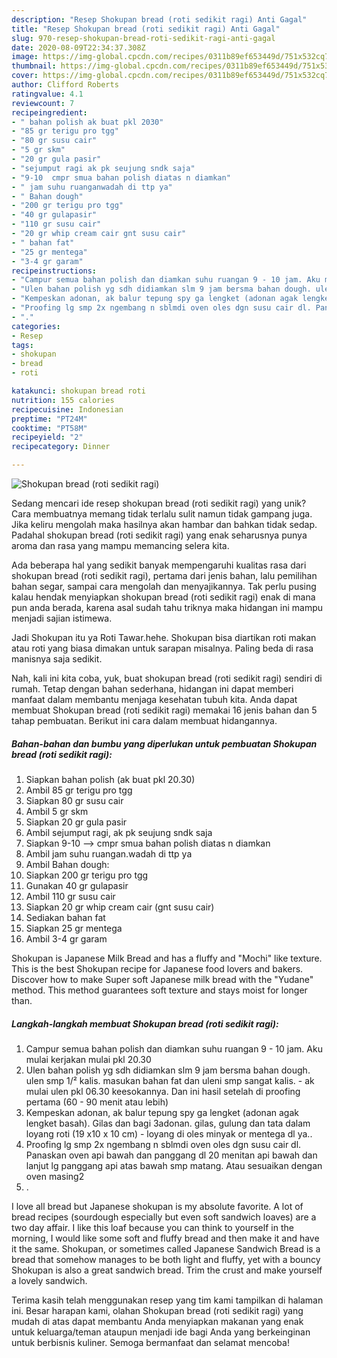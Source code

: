 ```yaml
---
description: "Resep Shokupan bread (roti sedikit ragi) Anti Gagal"
title: "Resep Shokupan bread (roti sedikit ragi) Anti Gagal"
slug: 970-resep-shokupan-bread-roti-sedikit-ragi-anti-gagal
date: 2020-08-09T22:34:37.308Z
image: https://img-global.cpcdn.com/recipes/0311b89ef653449d/751x532cq70/shokupan-bread-roti-sedikit-ragi-foto-resep-utama.jpg
thumbnail: https://img-global.cpcdn.com/recipes/0311b89ef653449d/751x532cq70/shokupan-bread-roti-sedikit-ragi-foto-resep-utama.jpg
cover: https://img-global.cpcdn.com/recipes/0311b89ef653449d/751x532cq70/shokupan-bread-roti-sedikit-ragi-foto-resep-utama.jpg
author: Clifford Roberts
ratingvalue: 4.1
reviewcount: 7
recipeingredient:
- " bahan polish ak buat pkl 2030"
- "85 gr terigu pro tgg"
- "80 gr susu cair"
- "5 gr skm"
- "20 gr gula pasir"
- "sejumput ragi ak pk seujung sndk saja"
- "9-10  cmpr smua bahan polish diatas n diamkan"
- " jam suhu ruanganwadah di ttp ya"
- " Bahan dough"
- "200 gr terigu pro tgg"
- "40 gr gulapasir"
- "110 gr susu cair"
- "20 gr whip cream cair gnt susu cair"
- " bahan fat"
- "25 gr mentega"
- "3-4 gr garam"
recipeinstructions:
- "Campur semua bahan polish dan diamkan suhu ruangan 9 - 10 jam. Aku mulai kerjakan mulai pkl 20.30"
- "Ulen bahan polish yg sdh didiamkan slm 9 jam bersma bahan dough. ulen smp 1/² kalis. masukan bahan fat dan uleni smp sangat kalis. ak mulai ulen pkl 06.30 keesokannya. Dan ini hasil setelah di proofing pertama (60 - 90 menit atau lebih)"
- "Kempeskan adonan, ak balur tepung spy ga lengket (adonan agak lengket basah). Gilas dan bagi 3adonan. gilas, gulung dan tata dalam loyang roti (19 x10 x 10 cm) loyang di oles minyak or mentega dl ya.."
- "Proofing lg smp 2x ngembang n sblmdi oven oles dgn susu cair dl. Panaskan oven api bawah dan panggang dl 20 menitan api bawah dan lanjut lg panggang api atas bawah smp matang. Atau sesuaikan dengan oven masing2"
- "."
categories:
- Resep
tags:
- shokupan
- bread
- roti

katakunci: shokupan bread roti 
nutrition: 155 calories
recipecuisine: Indonesian
preptime: "PT24M"
cooktime: "PT58M"
recipeyield: "2"
recipecategory: Dinner

---
```



![Shokupan bread (roti sedikit ragi)](https://img-global.cpcdn.com/recipes/0311b89ef653449d/751x532cq70/shokupan-bread-roti-sedikit-ragi-foto-resep-utama.jpg)

Sedang mencari ide resep shokupan bread (roti sedikit ragi) yang unik? Cara membuatnya memang tidak terlalu sulit namun tidak gampang juga. Jika keliru mengolah maka hasilnya akan hambar dan bahkan tidak sedap. Padahal shokupan bread (roti sedikit ragi) yang enak seharusnya punya aroma dan rasa yang mampu memancing selera kita.

Ada beberapa hal yang sedikit banyak mempengaruhi kualitas rasa dari shokupan bread (roti sedikit ragi), pertama dari jenis bahan, lalu pemilihan bahan segar, sampai cara mengolah dan menyajikannya. Tak perlu pusing kalau hendak menyiapkan shokupan bread (roti sedikit ragi) enak di mana pun anda berada, karena asal sudah tahu triknya maka hidangan ini mampu menjadi sajian istimewa.

Jadi Shokupan itu ya Roti Tawar.hehe. Shokupan bisa diartikan roti makan atau roti yang biasa dimakan untuk sarapan misalnya. Paling beda di rasa manisnya saja sedikit.


Nah, kali ini kita coba, yuk, buat shokupan bread (roti sedikit ragi) sendiri di rumah. Tetap dengan bahan sederhana, hidangan ini dapat memberi manfaat dalam membantu menjaga kesehatan tubuh kita. Anda dapat membuat Shokupan bread (roti sedikit ragi) memakai 16 jenis bahan dan 5 tahap pembuatan. Berikut ini cara dalam membuat hidangannya.

<!--inarticleads1-->

##### Bahan-bahan dan bumbu yang diperlukan untuk pembuatan Shokupan bread (roti sedikit ragi):

1. Siapkan  bahan polish (ak buat pkl 20.30)
1. Ambil 85 gr terigu pro tgg
1. Siapkan 80 gr susu cair
1. Ambil 5 gr skm
1. Siapkan 20 gr gula pasir
1. Ambil sejumput ragi, ak pk seujung sndk saja
1. Siapkan 9-10 --&gt; cmpr smua bahan polish diatas n diamkan
1. Ambil  jam suhu ruangan.wadah di ttp ya
1. Ambil  Bahan dough:
1. Siapkan 200 gr terigu pro tgg
1. Gunakan 40 gr gulapasir
1. Ambil 110 gr susu cair
1. Siapkan 20 gr whip cream cair (gnt susu cair)
1. Sediakan  bahan fat
1. Siapkan 25 gr mentega
1. Ambil 3-4 gr garam


Shokupan is Japanese Milk Bread and has a fluffy and &#34;Mochi&#34; like texture. This is the best Shokupan recipe for Japanese food lovers and bakers. Discover how to make Super soft Japanese milk bread with the &#34;Yudane&#34; method. This method guarantees soft texture and stays moist for longer than. 

<!--inarticleads2-->

##### Langkah-langkah membuat Shokupan bread (roti sedikit ragi):

1. Campur semua bahan polish dan diamkan suhu ruangan 9 - 10 jam. Aku mulai kerjakan mulai pkl 20.30
1. Ulen bahan polish yg sdh didiamkan slm 9 jam bersma bahan dough. ulen smp 1/² kalis. masukan bahan fat dan uleni smp sangat kalis. - ak mulai ulen pkl 06.30 keesokannya. Dan ini hasil setelah di proofing pertama (60 - 90 menit atau lebih)
1. Kempeskan adonan, ak balur tepung spy ga lengket (adonan agak lengket basah). Gilas dan bagi 3adonan. gilas, gulung dan tata dalam loyang roti (19 x10 x 10 cm) - loyang di oles minyak or mentega dl ya..
1. Proofing lg smp 2x ngembang n sblmdi oven oles dgn susu cair dl. Panaskan oven api bawah dan panggang dl 20 menitan api bawah dan lanjut lg panggang api atas bawah smp matang. Atau sesuaikan dengan oven masing2
1. .


I love all bread but Japanese shokupan is my absolute favorite. A lot of bread recipes (sourdough especially but even soft sandwich loaves) are a two day affair. I like this loaf because you can think to yourself in the morning, I would like some soft and fluffy bread and then make it and have it the same. Shokupan, or sometimes called Japanese Sandwich Bread is a bread that somehow manages to be both light and fluffy, yet with a bouncy Shokupan is also a great sandwich bread. Trim the crust and make yourself a lovely sandwich. 

Terima kasih telah menggunakan resep yang tim kami tampilkan di halaman ini. Besar harapan kami, olahan Shokupan bread (roti sedikit ragi) yang mudah di atas dapat membantu Anda menyiapkan makanan yang enak untuk keluarga/teman ataupun menjadi ide bagi Anda yang berkeinginan untuk berbisnis kuliner. Semoga bermanfaat dan selamat mencoba!
